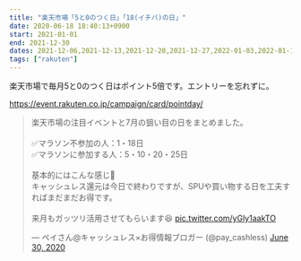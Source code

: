 ```yaml
---
title: "楽天市場「5と0のつく日」「18(イチバ)の日」"
date: 2020-06-18 18:40:13+0900
start: 2021-01-01
end: 2021-12-30
dates: 2021-12-06,2021-12-13,2021-12-20,2021-12-27,2022-01-03,2022-01-10,2022-01-17,2022-01-24,2022-01-31,2022-02-07,2022-02-14,2022-02-21,2022-02-28
tags: ["rakuten"]
---
```


楽天市場で毎月5と0のつく日はポイント5倍です。エントリーを忘れずに。

https://event.rakuten.co.jp/campaign/card/pointday/

<blockquote class="twitter-tweet"><p lang="ja" dir="ltr">楽天市場の注目イベントと7月の狙い目の日をまとめました。<br><br>✅マラソン不参加の人：1・18日<br>✅マラソンに参加する人：5・10・20・25日<br><br>基本的にはこんな感じ🤔<br>キャッシュレス還元は今日で終わりですが、SPUや買い物する日を工夫すればまだまだお得です。<br><br>来月もガッツリ活用させてもらいます😆 <a href="https://t.co/yGly1aakTO">pic.twitter.com/yGly1aakTO</a></p>&mdash; ペイさん@キャッシュレス×お得情報ブロガー (@pay_cashless) <a href="https://twitter.com/pay_cashless/status/1277922060195360769?ref_src=twsrc%5Etfw">June 30, 2020</a></blockquote> <script async src="https://platform.twitter.com/widgets.js" charset="utf-8"></script>

